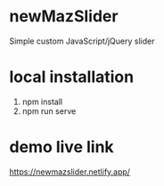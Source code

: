 # newMazSlider

Simple custom JavaScript/jQuery slider

# local installation

1. npm install
2. npm run serve

# demo live link

https://newmazslider.netlify.app/

